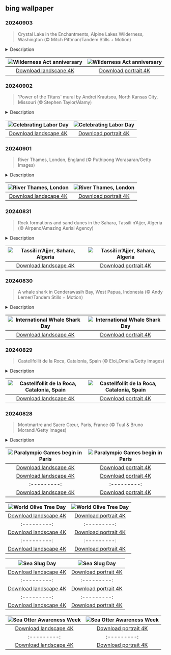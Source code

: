 ## bing wallpaper

### 20240903

> Crystal Lake in the Enchantments, Alpine Lakes Wilderness, Washington (© Mitch Pittman/Tandem Stills + Motion)

<details>
<summary>Description</summary>

> Sometimes it's nice to get away. Thanks to environmentalist Howard Zahniser, Americans can do that in one of the country's many wildernesses—sheltered from human activities. While the protection of national forests and parks began in the late 1800s, untamed wilderness had dwindled to only 2.5% of US land by the 1960s. To reverse this trend, Zahniser wrote most of what became the Wilderness Act. Signed into law by President Lyndon Johnson on September 3, 1964, today it protects more than 109 million acres—5% of the land in the US.
> 
> Pictured in today's image, Crystal Lake, in the Enchantments, Washington, is in one such protected area. Located in the Alpine Lakes Wilderness, the Enchantments region has more than 700 lakes and ponds and some of the best rock climbing in the Western US. It's also home to mountain goats, ptarmigan, pikas, and many alpine flowers. If you want to see Alpine Lakes Wilderness yourself, however, be prepared to wait. Few permits are granted for day hikes, and of the 40,000 people who entered last year's lottery for overnight permits, only 2,558 received one.
> 
> 

</details>

| ![Wilderness Act anniversary](https://cn.bing.com/th?id=OHR.AlpineLakes_EN-US9676616320_UHD.jpg&pid=hp&w=400&h=224&rs=1&c=4) | ![Wilderness Act anniversary](https://cn.bing.com/th?id=OHR.AlpineLakes_EN-US9676616320_1080x1920.jpg&pid=hp&w=155&h=315&rs=1&c=4) |
|:---------:|:---------:|
| [Download landscape 4K](https://cn.bing.com/th?id=OHR.AlpineLakes_EN-US9676616320_UHD.jpg) | [Download portrait 4K](https://cn.bing.com/th?id=OHR.AlpineLakes_EN-US9676616320_1080x1920.jpg) |

### 20240902

> 'Power of the Titans' mural by Andrei Krautsou, North Kansas City, Missouri (© Stephen Taylor/Alamy)

<details>
<summary>Description</summary>

> Take a load off this Labor Day weekend. One of 11 federal holidays, Labor Day honors America's workers and is celebrated on the first Monday of September. Its origins are rooted in late 1800s' efforts to recognize workers contributions, which ultimately led to the 40-hour work week. President Grover Cleveland made the US holiday official in 1894. Today, many Americans celebrate the long weekend, which is often considered the unofficial end of summer, by grilling, hanging out with friends and family, and going to parades.
> 
> Today's image, the 'Power of the Titans' mural by Andrei Krautsou, depicts railroads and industry in North Kansas City, Missouri. It adorns the wall of a local manufacturer whose heritage is also celebrated in the work. Kansas City is a major rail hub and one of the country's largest distribution centers—just the kind of place from which Krautsou, an artist from Belarus who is fascinated with cultures and histories, draws inspiration.
> 
> 

</details>

| ![Celebrating Labor Day](https://cn.bing.com/th?id=OHR.KansasMural_EN-US9504361321_UHD.jpg&pid=hp&w=400&h=224&rs=1&c=4) | ![Celebrating Labor Day](https://cn.bing.com/th?id=OHR.KansasMural_EN-US9504361321_1080x1920.jpg&pid=hp&w=155&h=315&rs=1&c=4) |
|:---------:|:---------:|
| [Download landscape 4K](https://cn.bing.com/th?id=OHR.KansasMural_EN-US9504361321_UHD.jpg) | [Download portrait 4K](https://cn.bing.com/th?id=OHR.KansasMural_EN-US9504361321_1080x1920.jpg) |

### 20240901

> River Thames, London, England (© Puthipong Worasaran/Getty Images)

<details>
<summary>Description</summary>

> Welcome to the Totally Thames Festival in London, England. Each year it brings together communities, artists, and nature enthusiasts in a month-long tribute to the river. Highlights for 2024 include the annual boat marathon, Great River Race, and the Clean Thames Challenge.
> 
> The Thames, the longest river entirely in England, contains more than 80 islands along its course. Starting in Gloucestershire in southwest England, it winds through cities like Oxford, Windsor, and London, pictured above, flowing for 215 miles before merging with the North Sea on the southeast coast. Once heavily polluted, it is now said to be one of the world's cleanest rivers flowing through a major city and is a haven for an array of wildlife including mute swans and bottlenose dolphins.
> 
> 

</details>

| ![River Thames, London](https://cn.bing.com/th?id=OHR.ThamesLondon_EN-US9385705885_UHD.jpg&pid=hp&w=400&h=224&rs=1&c=4) | ![River Thames, London](https://cn.bing.com/th?id=OHR.ThamesLondon_EN-US9385705885_1080x1920.jpg&pid=hp&w=155&h=315&rs=1&c=4) |
|:---------:|:---------:|
| [Download landscape 4K](https://cn.bing.com/th?id=OHR.ThamesLondon_EN-US9385705885_UHD.jpg) | [Download portrait 4K](https://cn.bing.com/th?id=OHR.ThamesLondon_EN-US9385705885_1080x1920.jpg) |

### 20240831

> Rock formations and sand dunes in the Sahara, Tassili n’Ajjer, Algeria (© Airpano/Amazing Aerial Agency)

<details>
<summary>Description</summary>

> From the Mediterranean coast to the vast Sahara, Algeria in North Africa has a wide variety of landscapes. Today, we're exploring the area around the Tassili n'Ajjer plateau. This UNESCO World Heritage Site is famed for its rock formations and cave art. More than 15,000 ancient engravings, some dating back 12,000 years, depict scenes of daily life, hunting, and mystical beings.
> 
> Djanet, a nearby oasis city, is known as the Jewel of the Desert. It is surrounded by rocky plateaus. Here, palm groves and gardens create a stark, beautiful contrast to the golden landscape. Djanet is home to roughly 15,000 people, most of whom belong to the Kel Ajjer Taureg community. You can get a feel for the city in its museum, or by wandering its streets, which are lined with colorful markets, mosques, and earthen houses.
> 
> 

</details>

| ![Tassili n’Ajjer, Sahara, Algeria](https://cn.bing.com/th?id=OHR.DjanetAlgeria_EN-US9175224323_UHD.jpg&pid=hp&w=400&h=224&rs=1&c=4) | ![Tassili n’Ajjer, Sahara, Algeria](https://cn.bing.com/th?id=OHR.DjanetAlgeria_EN-US9175224323_1080x1920.jpg&pid=hp&w=155&h=315&rs=1&c=4) |
|:---------:|:---------:|
| [Download landscape 4K](https://cn.bing.com/th?id=OHR.DjanetAlgeria_EN-US9175224323_UHD.jpg) | [Download portrait 4K](https://cn.bing.com/th?id=OHR.DjanetAlgeria_EN-US9175224323_1080x1920.jpg) |

### 20240830

> A whale shark in Cenderawasih Bay, West Papua, Indonesia (© Andy Lerner/Tandem Stills + Motion)

<details>
<summary>Description</summary>

> Today we’re celebrating the world's largest fish, the whale shark. These gentle giants can grow up to 40 feet long, with one reaching a record 61.7 feet. Found in tropical oceans, these filter feeders glide through the water, mouths wide open, straining plankton and small fish. The patterns on their dotted, starry skin are as unique as a human fingerprint. Sadly, the International Union for Conservation of Nature lists whale sharks as endangered due to overfishing, habitat loss, and climate change.
> 
> Amid adversity, there is hope at places like Cenderawasih Bay in Indonesia, a whale shark oasis that's pictured here. At this bay, these titans dine on the generosity of fishermen who feed them baitfish for luck, reflecting a unique bond between man and marine life.
> 
> 

</details>

| ![International Whale Shark Day](https://cn.bing.com/th?id=OHR.WhaleSharkDay_EN-US8979838463_UHD.jpg&pid=hp&w=400&h=224&rs=1&c=4) | ![International Whale Shark Day](https://cn.bing.com/th?id=OHR.WhaleSharkDay_EN-US8979838463_1080x1920.jpg&pid=hp&w=155&h=315&rs=1&c=4) |
|:---------:|:---------:|
| [Download landscape 4K](https://cn.bing.com/th?id=OHR.WhaleSharkDay_EN-US8979838463_UHD.jpg) | [Download portrait 4K](https://cn.bing.com/th?id=OHR.WhaleSharkDay_EN-US8979838463_1080x1920.jpg) |

### 20240829

> Castellfollit de la Roca, Catalonia, Spain (© Eloi_Omella/Getty Images)

<details>
<summary>Description</summary>

> Perched on the edge of a basalt cliff above two rivers, today's image takes us to Castellfollit de la Roca, in the Spanish region of Catalonia. This town is not for the faint-hearted: There's a 160-foot drop down to the Toronell and Fluvia rivers, which converge at the base of the cliff. Many of the buildings, which are made of the same basalt that the town stands on, seem to teeter on the edge of the precipice. Pictured at the end of the crag is the 13th-century church of Sant Salvador.
> 
> Castellfollit de la Roca is inside the Zona Volcànica de la Garrotxa Natural Park, which contains around 40 extinct volcanoes. Although there haven't been any eruptions for around 11,000 years, the area is still considered seismically active. In 1428, a major earthquake struck the area, which was felt in Barcelona, over 50 miles away. The last seismic activity was registered in 1901 and 1902, when there were two minor earthquakes. These days, the park is a popular spot among hikers, who head to Garrotxa to enjoy the region's spectacular volcanic landscapes.
> 
> 

</details>

| ![Castellfollit de la Roca, Catalonia, Spain](https://cn.bing.com/th?id=OHR.CastellfollitSpain_EN-US8880313790_UHD.jpg&pid=hp&w=400&h=224&rs=1&c=4) | ![Castellfollit de la Roca, Catalonia, Spain](https://cn.bing.com/th?id=OHR.CastellfollitSpain_EN-US8880313790_1080x1920.jpg&pid=hp&w=155&h=315&rs=1&c=4) |
|:---------:|:---------:|
| [Download landscape 4K](https://cn.bing.com/th?id=OHR.CastellfollitSpain_EN-US8880313790_UHD.jpg) | [Download portrait 4K](https://cn.bing.com/th?id=OHR.CastellfollitSpain_EN-US8880313790_1080x1920.jpg) |

### 20240828

> Montmartre and Sacre Cœur, Paris, France (© Tuul & Bruno Morandi/Getty Images)

<details>
<summary>Description</summary>

> The Summer Paralympic Games get underway in Paris today. Over 4,000 athletes with a range of disabilities from all around the world will meet in the French capital to compete across 549 different events. For its first time hosting the Summer Paralympics, the city has got something special in store for the opening ceremony. Delegations from 184 nations will parade down the iconic Champs-Élysées to the Place de la Concorde, rather than entering a stadium. The first official Paralympic Games were held in Rome in 1960. Twenty-three nations took part, competing in eight sports, including wheelchair basketball and Para athletics.
> 
> Today's image takes us to an icon of Parisian life: the Sacré-Cœur Basilica in the Montmartre neighborhood. The church, which was completed in 1914, stands at the top of one of the highest points in Paris. It offers impressive views over the city, taking in the Eiffel Tower, Notre Dame, the Panthéon, and much more. If you're in Paris to enjoy the Paralympics, it's the perfect spot to soak up the beauty of the host city.
> 
> 

</details>

| ![Paralympic Games begin in Paris](https://cn.bing.com/th?id=OHR.ParalympicsParis_EN-US0355511969_UHD.jpg&pid=hp&w=400&h=224&rs=1&c=4) | ![Paralympic Games begin in Paris](https://cn.bing.com/th?id=OHR.ParalympicsParis_EN-US0355511969_1080x1920.jpg&pid=hp&w=155&h=315&rs=1&c=4) |
|:---------:|:---------:|
| [Download landscape 4K](https://cn.bing.com/th?id=OHR.ParalympicsParis_EN-US0355511969_UHD.jpg) | [Download portrait 4K](https://cn.bing.com/th?id=OHR.ParalympicsParis_EN-US0355511969_1080x1920.jpg) |entLake_EN-US8272209593_UHD.jpg) | [Download portrait 4K](https://cn.bing.com/th?id=OHR.SwiftcurrentLake_EN-US8272209593_1080x1920.jpg) |.bing.com/th?id=OHR.KatahdinWoods_EN-US8182768375_1080x1920.jpg) |:|
| [Download landscape 4K](https://cn.bing.com/th?id=OHR.PrasatPhanom_EN-US7990643175_UHD.jpg) | [Download portrait 4K](https://cn.bing.com/th?id=OHR.PrasatPhanom_EN-US7990643175_1080x1920.jpg) |jpg) | [Download portrait 4K](https://cn.bing.com/th?id=OHR.BardenasBiosphere_EN-US6936891495_1080x1920.jpg) |D.jpg) | [Download portrait 4K](https://cn.bing.com/th?id=OHR.LesBravesNormandy_EN-US6707866678_1080x1920.jpg) |789937_1080x1920.jpg&pid=hp&w=155&h=315&rs=1&c=4) |
|:---------:|:---------:|
| [Download landscape 4K](https://cn.bing.com/th?id=OHR.Cecropia_EN-US9602789937_UHD.jpg) | [Download portrait 4K](https://cn.bing.com/th?id=OHR.Cecropia_EN-US9602789937_1080x1920.jpg) |though olive trees do not grow very tall, usually no more than 30 feet, they live a very long time. One of the oldest known trees in the world, in Portugal, is believed to be 3,350 years old. Many live for millennia, their trunks growing thick and gnarled, and their branches bearing fruit century after century. As civilizations rise and fall around them, these hardy trees remain resilient and steadfast.
> 
> 

</details>

| ![World Olive Tree Day](https://cn.bing.com/th?id=OHR.OliveTreeDay_EN-US9460125670_UHD.jpg&pid=hp&w=400&h=224&rs=1&c=4) | ![World Olive Tree Day](https://cn.bing.com/th?id=OHR.OliveTreeDay_EN-US9460125670_1080x1920.jpg&pid=hp&w=155&h=315&rs=1&c=4) |
|:---------:|:---------:|
| [Download landscape 4K](https://cn.bing.com/th?id=OHR.OliveTreeDay_EN-US9460125670_UHD.jpg) | [Download portrait 4K](https://cn.bing.com/th?id=OHR.OliveTreeDay_EN-US9460125670_1080x1920.jpg) |pid=hp&w=155&h=315&rs=1&c=4) |
|:---------:|:---------:|
| [Download landscape 4K](https://cn.bing.com/th?id=OHR.MonksMound_EN-US9323884241_UHD.jpg) | [Download portrait 4K](https://cn.bing.com/th?id=OHR.MonksMound_EN-US9323884241_1080x1920.jpg) |](https://cn.bing.com/th?id=OHR.Calacas_EN-US6430903741_UHD.jpg) | [Download portrait 4K](https://cn.bing.com/th?id=OHR.Calacas_EN-US6430903741_1080x1920.jpg) |.com/th?id=OHR.SealRiver_EN-US6267835630_1080x1920.jpg&pid=hp&w=155&h=315&rs=1&c=4) |
|:---------:|:---------:|
| [Download landscape 4K](https://cn.bing.com/th?id=OHR.SealRiver_EN-US6267835630_UHD.jpg) | [Download portrait 4K](https://cn.bing.com/th?id=OHR.SealRiver_EN-US6267835630_1080x1920.jpg) |e a more fitting name. Someone call Terry.
> 
> 

</details>

| ![Sea Slug Day](https://cn.bing.com/th?id=OHR.SeaAngel_EN-US5531672696_UHD.jpg&pid=hp&w=400&h=224&rs=1&c=4) | ![Sea Slug Day](https://cn.bing.com/th?id=OHR.SeaAngel_EN-US5531672696_1080x1920.jpg&pid=hp&w=155&h=315&rs=1&c=4) |
|:---------:|:---------:|
| [Download landscape 4K](https://cn.bing.com/th?id=OHR.SeaAngel_EN-US5531672696_UHD.jpg) | [Download portrait 4K](https://cn.bing.com/th?id=OHR.SeaAngel_EN-US5531672696_1080x1920.jpg) |OHR.DarkSkyAcadia_EN-US6966527964_1080x1920.jpg) |.bing.com/th?id=OHR.GoldenJellyfish_EN-US6743816471_1080x1920.jpg&pid=hp&w=155&h=315&rs=1&c=4) |
|:---------:|:---------:|
| [Download landscape 4K](https://cn.bing.com/th?id=OHR.GoldenJellyfish_EN-US6743816471_UHD.jpg) | [Download portrait 4K](https://cn.bing.com/th?id=OHR.GoldenJellyfish_EN-US6743816471_1080x1920.jpg) |ng.com/th?id=OHR.LastDollarRoad_EN-US7923638318_UHD.jpg&pid=hp&w=400&h=224&rs=1&c=4) | ![First day of autumn](https://cn.bing.com/th?id=OHR.LastDollarRoad_EN-US7923638318_1080x1920.jpg&pid=hp&w=155&h=315&rs=1&c=4) |
|:---------:|:---------:|
| [Download landscape 4K](https://cn.bing.com/th?id=OHR.LastDollarRoad_EN-US7923638318_UHD.jpg) | [Download portrait 4K](https://cn.bing.com/th?id=OHR.LastDollarRoad_EN-US7923638318_1080x1920.jpg) |ppers who hunted otters to near extinction before they were protected by law. Although sea otter populations have rebounded, they are still considered endangered. Otters live along the Pacific Coast of North America, from California up to Alaska. Although they can walk on land, they almost never find the need or desire to, even when it's nap time. When they're ready for a snooze, they'll raft up, wrap themselves in a strand of kelp to keep them from drifting away, and recline on the world's biggest waterbed.

</details>

| ![Sea Otter Awareness Week](https://cn.bing.com/th?id=OHR.SitkaOtters_EN-US7714053956_UHD.jpg&pid=hp&w=400&h=224&rs=1&c=4) | ![Sea Otter Awareness Week](https://cn.bing.com/th?id=OHR.SitkaOtters_EN-US7714053956_1080x1920.jpg&pid=hp&w=155&h=315&rs=1&c=4) |
|:---------:|:---------:|
| [Download landscape 4K](https://cn.bing.com/th?id=OHR.SitkaOtters_EN-US7714053956_UHD.jpg) | [Download portrait 4K](https://cn.bing.com/th?id=OHR.SitkaOtters_EN-US7714053956_1080x1920.jpg) |oo_EN-US7569665443_UHD.jpg&pid=hp&w=400&h=224&rs=1&c=4) | ![World Bamboo Day](https://cn.bing.com/th?id=OHR.ArashiyamaBamboo_EN-US7569665443_1080x1920.jpg&pid=hp&w=155&h=315&rs=1&c=4) |
|:---------:|:---------:|
| [Download landscape 4K](https://cn.bing.com/th?id=OHR.ArashiyamaBamboo_EN-US7569665443_UHD.jpg) | [Download portrait 4K](https://cn.bing.com/th?id=OHR.ArashiyamaBamboo_EN-US7569665443_1080x1920.jpg) |